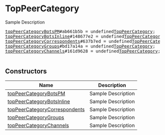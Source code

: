 # TopPeerCategory

Sample Description

<pre>
<a href="../constructor/topPeerCategoryBotsPM">topPeerCategoryBotsPM</a>#ab661b5b = undefined<a href="../type/TopPeerCategory.md">TopPeerCategory</a>;
<a href="../constructor/topPeerCategoryBotsInline">topPeerCategoryBotsInline</a>#148677e2 = undefined<a href="../type/TopPeerCategory.md">TopPeerCategory</a>;
<a href="../constructor/topPeerCategoryCorrespondents">topPeerCategoryCorrespondents</a>#637b7ed = undefined<a href="../type/TopPeerCategory.md">TopPeerCategory</a>;
<a href="../constructor/topPeerCategoryGroups">topPeerCategoryGroups</a>#bd17a14a = undefined<a href="../type/TopPeerCategory.md">TopPeerCategory</a>;
<a href="../constructor/topPeerCategoryChannels">topPeerCategoryChannels</a>#161d9628 = undefined<a href="../type/TopPeerCategory.md">TopPeerCategory</a>;

</pre>

## Constructors

| Name | Description |
|------|-------------|
| [topPeerCategoryBotsPM](../constructor/topPeerCategoryBotsPM.md) | Sample Description |
| [topPeerCategoryBotsInline](../constructor/topPeerCategoryBotsInline.md) | Sample Description |
| [topPeerCategoryCorrespondents](../constructor/topPeerCategoryCorrespondents.md) | Sample Description |
| [topPeerCategoryGroups](../constructor/topPeerCategoryGroups.md) | Sample Description |
| [topPeerCategoryChannels](../constructor/topPeerCategoryChannels.md) | Sample Description |

